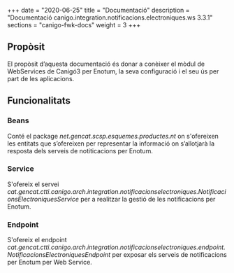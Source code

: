 +++
date        = "2020-06-25"
title       = "Documentació"
description = "Documentació canigo.integration.notificacions.electroniques.ws 3.3.1"
sections    = "canigo-fwk-docs"
weight      = 3
+++

## Propòsit

El propòsit d’aquesta documentació és donar a conèixer el mòdul de WebServices de Canigó3 per Enotum, la seva configuració i el seu ús per part de les aplicacions.

## Funcionalitats

### Beans

Conté el package *net.gencat.scsp.esquemes.productes.nt* on s'ofereixen les entitats que s’ofereixen per representar la informació on s’allotjarà la resposta dels serveis de notiticacions per Enotum.

### Service

S'ofereix el servei *cat.gencat.ctti.canigo.arch.integration.notificacionselectroniques.NotificacionsElectroniquesService* per a realitzar la gestió de les notificacions per Enotum.

### Endpoint

S'ofereix el endpoint *cat.gencat.ctti.canigo.arch.integration.notificacionselectroniques.endpoint.NotificacionsElectroniquesEndpoint* per exposar els serveis de notificacions per Enotum per Web Service.
